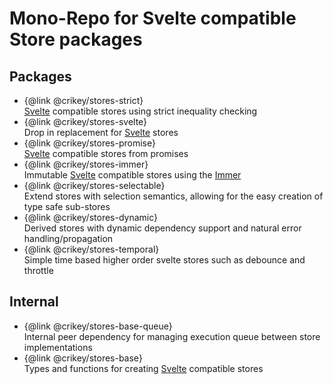 # Mono-Repo for Svelte compatible Store packages

## Packages

* {@link @crikey/stores-strict}<br> [Svelte](https://svelte.dev/) compatible stores using strict inequality checking
* {@link @crikey/stores-svelte}<br> Drop in replacement for [Svelte](https://svelte.dev/) stores
* {@link @crikey/stores-promise}<br> [Svelte](https://svelte.dev/) compatible stores from promises
* {@link @crikey/stores-immer}<br> Immutable [Svelte](https://svelte.dev/) compatible stores using the [Immer](https://immerjs.github.io/immer/)
* {@link @crikey/stores-selectable}<br> Extend stores with selection semantics, allowing for the easy creation of type safe sub-stores
* {@link @crikey/stores-dynamic}<br> Derived stores with dynamic dependency support and natural error handling/propagation
* {@link @crikey/stores-temporal}<br> Simple time based higher order svelte stores such as debounce and throttle

## Internal

* {@link @crikey/stores-base-queue}<br> Internal peer dependency for managing execution queue between store implementations
* {@link @crikey/stores-base}<br> Types and functions for creating [Svelte](https://svelte.dev/) compatible stores
